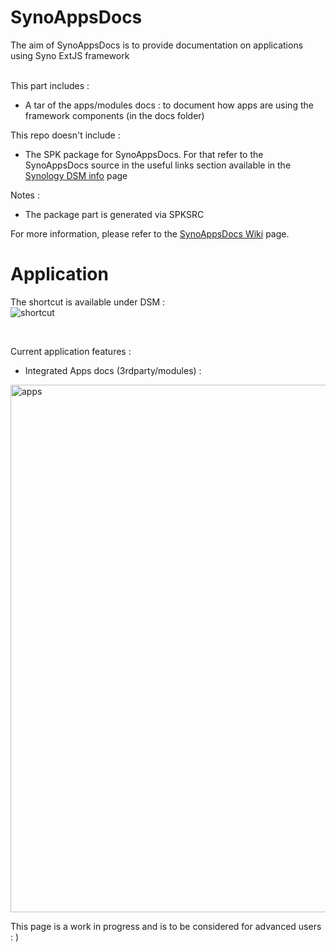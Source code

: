 # SynoAppsDocs
The aim of SynoAppsDocs is to provide documentation on applications using Syno ExtJS framework<br><br>

This part includes :
- A tar of the apps/modules docs : to document how apps are using the framework components (in the docs folder)

This repo doesn't include :
- The SPK package for SynoAppsDocs. For that refer to the SynoAppsDocs source in the useful links section available in the [Synology DSM info](https://github.com/DigitalBox98/SynoAppsDocs/wiki/Synology-DSM-info) page 

Notes : 
- The package part is generated via SPKSRC

For more information, please refer to the [SynoAppsDocs Wiki](https://github.com/DigitalBox98/SynoAppsDocs/wiki) page.

# Application

The shortcut is available under DSM :<br>
![shortcut](https://user-images.githubusercontent.com/57635141/117479372-8c453880-af60-11eb-970a-ff1279b6275c.png)

<br>

Current application features : 

- Integrated Apps docs (3rdparty/modules) : <br>
<img width="844" alt="apps" src="https://user-images.githubusercontent.com/57635141/117019545-c8c12c00-acf5-11eb-91be-8a4f2319b93a.png">
<br>


This page is a work in progress and is to be considered for advanced users : ) <br>



